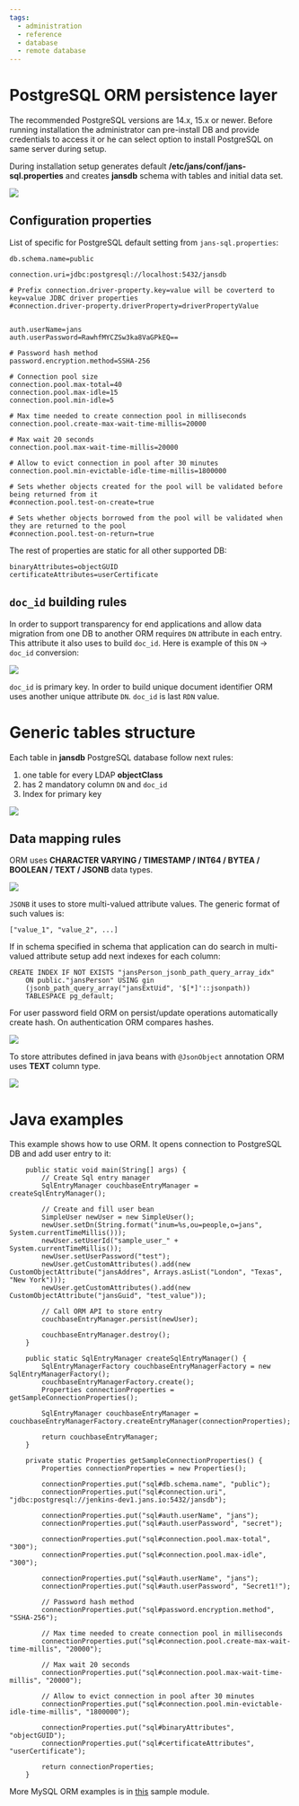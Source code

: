 ```yaml
---
tags:
  - administration
  - reference
  - database
  - remote database
---
```


# PostgreSQL ORM persistence layer

The recommended PostgreSQL versions are 14.x, 15.x or newer. Before running installation the administrator can pre-install DB and provide credentials to access it or he can select option to install PostgreSQL on same server during setup.

During installation setup generates default **/etc/jans/conf/jans-sql.properties** and creates **jansdb** schema with tables and  initial data set.

![](../../../assets/database-postgresql-tables.jpg)

## Configuration properties

List of specific for PostgreSQL default setting from `jans-sql.properties`:

```
db.schema.name=public

connection.uri=jdbc:postgresql://localhost:5432/jansdb

# Prefix connection.driver-property.key=value will be coverterd to key=value JDBC driver properties
#connection.driver-property.driverProperty=driverPropertyValue


auth.userName=jans
auth.userPassword=RawhfMYCZSw3ka8VaGPkEQ==

# Password hash method
password.encryption.method=SSHA-256

# Connection pool size
connection.pool.max-total=40
connection.pool.max-idle=15
connection.pool.min-idle=5

# Max time needed to create connection pool in milliseconds
connection.pool.create-max-wait-time-millis=20000

# Max wait 20 seconds
connection.pool.max-wait-time-millis=20000

# Allow to evict connection in pool after 30 minutes
connection.pool.min-evictable-idle-time-millis=1800000

# Sets whether objects created for the pool will be validated before being returned from it
#connection.pool.test-on-create=true

# Sets whether objects borrowed from the pool will be validated when they are returned to the pool
#connection.pool.test-on-return=true

```

The rest of properties are static for all other supported DB:

```
binaryAttributes=objectGUID
certificateAttributes=userCertificate
```

## `doc_id` building rules

In order to support transparency for end applications and allow data migration from one DB to another ORM requires `DN` attribute in each entry. This attribute it also uses to build `doc_id`. Here is example of this `DN` -> `doc_id` conversion:

![](../../../assets/database-postgresql-scope-1.jpg)

`doc_id` is primary key. In order to build unique document identifier ORM uses another unique attribute `DN`. `doc_id` is last `RDN` value.

# Generic tables structure

Each table in **jansdb** PostgreSQL database follow next rules:

1. one table for every LDAP **objectClass**
1. has 2 mandatory column `DN` and `doc_id`
1. Index for primary key

![](../../../assets/database-postgresql-scope-index.jpg)


## Data mapping rules

ORM uses **CHARACTER VARYING / TIMESTAMP / INT64 / BYTEA / BOOLEAN / TEXT / JSONB** data types.

![](../../../assets/database-postgresql-scope-schema.jpg)

`JSONB` it uses to store multi-valued attribute values. The generic format of such values is:

```
["value_1", "value_2", ...]

```
If in schema specified in schema that application can do search in multi-valued attribute setup add next indexes for each column:

```
CREATE INDEX IF NOT EXISTS "jansPerson_jsonb_path_query_array_idx"
    ON public."jansPerson" USING gin
    (jsonb_path_query_array("jansExtUid", '$[*]'::jsonpath))
    TABLESPACE pg_default;
```

For user password field ORM on persist/update operations automatically create hash. On authentication ORM compares hashes.

![](../../../assets/database-postgresql-person.jpg)

To store attributes defined in java beans with `@JsonObject` annotation ORM uses **TEXT** column type.

![](../../../assets/database-postgresql-configuration.jpg)

# Java examples

This example shows how to use ORM. It opens connection to PostgreSQL DB and add user entry to it:

```
    public static void main(String[] args) {
        // Create Sql entry manager
        SqlEntryManager couchbaseEntryManager = createSqlEntryManager();

        // Create and fill user bean
        SimpleUser newUser = new SimpleUser();
        newUser.setDn(String.format("inum=%s,ou=people,o=jans", System.currentTimeMillis()));
        newUser.setUserId("sample_user_" + System.currentTimeMillis());
        newUser.setUserPassword("test");
        newUser.getCustomAttributes().add(new CustomObjectAttribute("jansAddres", Arrays.asList("London", "Texas", "New York")));
        newUser.getCustomAttributes().add(new CustomObjectAttribute("jansGuid", "test_value"));
        
        // Call ORM API to store entry
        couchbaseEntryManager.persist(newUser);
        
        couchbaseEntryManager.destroy();
    }

    public static SqlEntryManager createSqlEntryManager() {
    	SqlEntryManagerFactory couchbaseEntryManagerFactory = new SqlEntryManagerFactory();
        couchbaseEntryManagerFactory.create();
        Properties connectionProperties = getSampleConnectionProperties();

        SqlEntryManager couchbaseEntryManager = couchbaseEntryManagerFactory.createEntryManager(connectionProperties);

        return couchbaseEntryManager;
    }

    private static Properties getSampleConnectionProperties() {
        Properties connectionProperties = new Properties();

        connectionProperties.put("sql#db.schema.name", "public");
        connectionProperties.put("sql#connection.uri", "jdbc:postgresql://jenkins-dev1.jans.io:5432/jansdb");

        connectionProperties.put("sql#auth.userName", "jans");
        connectionProperties.put("sql#auth.userPassword", "secret");
        
        connectionProperties.put("sql#connection.pool.max-total", "300");
        connectionProperties.put("sql#connection.pool.max-idle", "300");

        connectionProperties.put("sql#auth.userName", "jans");
        connectionProperties.put("sql#auth.userPassword", "Secret1!");
        
        // Password hash method
        connectionProperties.put("sql#password.encryption.method", "SSHA-256");
        
        // Max time needed to create connection pool in milliseconds
        connectionProperties.put("sql#connection.pool.create-max-wait-time-millis", "20000");
        
        // Max wait 20 seconds
        connectionProperties.put("sql#connection.pool.max-wait-time-millis", "20000");
        
        // Allow to evict connection in pool after 30 minutes
        connectionProperties.put("sql#connection.pool.min-evictable-idle-time-millis", "1800000");

        connectionProperties.put("sql#binaryAttributes", "objectGUID");
        connectionProperties.put("sql#certificateAttributes", "userCertificate");

        return connectionProperties;
    }
```

More MySQL ORM examples is in [this](https://github.com/JanssenProject/jans/tree/main/jans-orm/sql-sample/src/main/java/io/jans/orm/sql) sample module.
